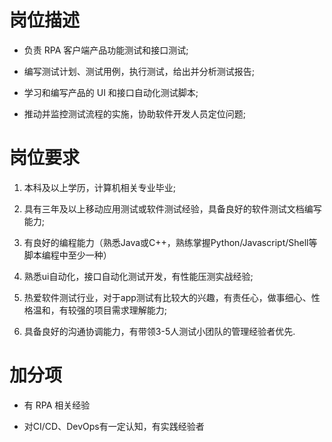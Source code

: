 # 岗位描述

 - 负责 RPA 客户端产品功能测试和接口测试;

 - 编写测试计划、测试用例，执行测试，给出并分析测试报告;
  
 - 学习和编写产品的 UI 和接口自动化测试脚本;
  
 - 推动并监控测试流程的实施，协助软件开发人员定位问题;
  
# 岗位要求

 1. 本科及以上学历，计算机相关专业毕业;
 
 2. 具有三年及以上移动应用测试或软件测试经验，具备良好的软件测试文档编写能力;

 3. 有良好的编程能力（熟悉Java或C++，熟练掌握Python/Javascript/Shell等脚本编程中至少一种）

 4. 熟悉ui自动化，接口自动化测试开发，有性能压测实战经验;

 5. 热爱软件测试行业，对于app测试有比较大的兴趣，有责任心，做事细心、性格温和，有较强的项目需求理解能力;

 6. 具备良好的沟通协调能力，有带领3-5人测试小团队的管理经验者优先.

# 加分项

 - 有 RPA 相关经验

 - 对CI/CD、DevOps有一定认知，有实践经验者
